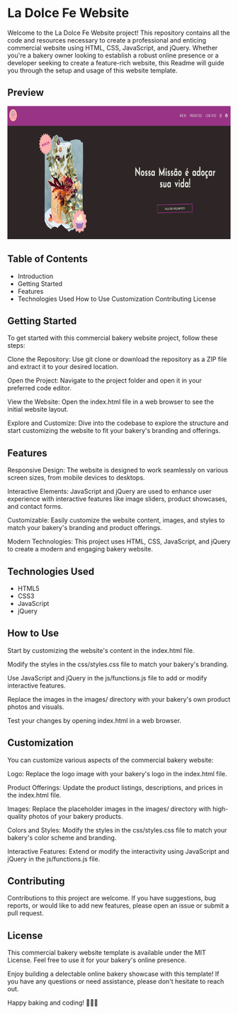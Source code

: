 # La Dolce Fe Website

Welcome to the La Dolce Fe Website project! This repository contains all the code and resources necessary to create a professional and enticing commercial website using HTML, CSS, JavaScript, and jQuery. Whether you're a bakery owner looking to establish a robust online presence or a developer seeking to create a feature-rich website, this Readme will guide you through the setup and usage of this website template.

## Preview

<img src="https://github.com/sergiodosreis/ladolcefe/blob/main/preview.png" height="300"/>

## Table of Contents

- Introduction
- Getting Started
- Features
- Technologies Used
  How to Use
  Customization
  Contributing
  License

## Getting Started

To get started with this commercial bakery website project, follow these steps:

Clone the Repository: Use git clone or download the repository as a ZIP file and extract it to your desired location.

Open the Project: Navigate to the project folder and open it in your preferred code editor.

View the Website: Open the index.html file in a web browser to see the initial website layout.

Explore and Customize: Dive into the codebase to explore the structure and start customizing the website to fit your bakery's branding and offerings.

## Features

Responsive Design: The website is designed to work seamlessly on various screen sizes, from mobile devices to desktops.

Interactive Elements: JavaScript and jQuery are used to enhance user experience with interactive features like image sliders, product showcases, and contact forms.

Customizable: Easily customize the website content, images, and styles to match your bakery's branding and product offerings.

Modern Technologies: This project uses HTML, CSS, JavaScript, and jQuery to create a modern and engaging bakery website.

## Technologies Used

- HTML5
- CSS3
- JavaScript
- jQuery

## How to Use

Start by customizing the website's content in the index.html file.

Modify the styles in the css/styles.css file to match your bakery's branding.

Use JavaScript and jQuery in the js/functions.js file to add or modify interactive features.

Replace the images in the images/ directory with your bakery's own product photos and visuals.

Test your changes by opening index.html in a web browser.

## Customization

You can customize various aspects of the commercial bakery website:

Logo: Replace the logo image with your bakery's logo in the index.html file.

Product Offerings: Update the product listings, descriptions, and prices in the index.html file.

Images: Replace the placeholder images in the images/ directory with high-quality photos of your bakery products.

Colors and Styles: Modify the styles in the css/styles.css file to match your bakery's color scheme and branding.

Interactive Features: Extend or modify the interactivity using JavaScript and jQuery in the js/functions.js file.

## Contributing

Contributions to this project are welcome. If you have suggestions, bug reports, or would like to add new features, please open an issue or submit a pull request.

## License

This commercial bakery website template is available under the MIT License. Feel free to use it for your bakery's online presence.

Enjoy building a delectable online bakery showcase with this template! If you have any questions or need assistance, please don't hesitate to reach out.

Happy baking and coding! 🍰🍪🥖

